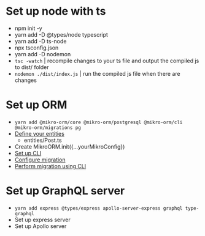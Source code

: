 # Set up node with ts
* npm init -y
* yarn add -D @types/node typescript
* yarn add -D ts-node
* npx tsconfig.json
* yarn add -D nodemon
* `tsc -watch` | recompile changes to your ts file and output the compiled js to dist/ folder
* `nodemon ./dist/index.js` |  run the compiled js file when there are changes

# Set up ORM
* `yarn add @mikro-orm/core @mikro-orm/postgresql @mikro-orm/cli @mikro-orm/migrations pg`
* [Define your entities](https://mikro-orm.io/docs/defining-entities#classes-and-decorators)
  * entities/Post.ts
* Create MikroORM.init({...yourMikroConfig})
* [Set up CLI](https://mikro-orm.io/docs/4.3/installation#setting-up-the-commandline-tool)
* [Configure migration](https://mikro-orm.io/docs/migrations/#configuration)
* [Perform migration using CLI](https://mikro-orm.io/docs/migrations/#using-via-cli)

# Set up GraphQL server
* `yarn add express @types/express apollo-server-express graphql type-graphql`
* Set up express server
* Set up Apollo server